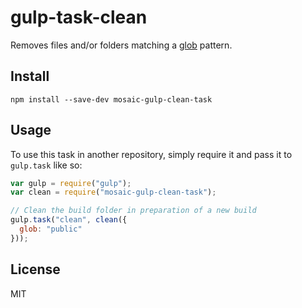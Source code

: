 # gulp-task-clean

Removes files and/or folders matching a [glob](https://github.com/isaacs/node-glob) pattern.

## Install

`npm install --save-dev mosaic-gulp-clean-task`

## Usage

To use this task in another repository, simply require it and pass it to `gulp.task` like so:

```javascript
var gulp = require("gulp");
var clean = require("mosaic-gulp-clean-task");

// Clean the build folder in preparation of a new build
gulp.task("clean", clean({
  glob: "public"
}));
```

## License

MIT
